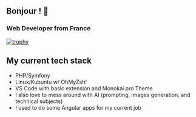 ## Bonjour ! 👋

### Web Developer from France

[![trophy](https://github-profile-trophy.vercel.app/?username=Messaoudi-Nagib)](https://github.com/Messaoudi-Nagib/github-profile-trophy)

## My current tech stack 

- PHP/Symfony
- Linux/Kubuntu w/ OhMyZsh!
- VS Code with basic extension and Monokai pro Theme
- I also love to mess around with AI (prompting, images generation, and technical subjects)
- I used to do some Angular apps for my current job
